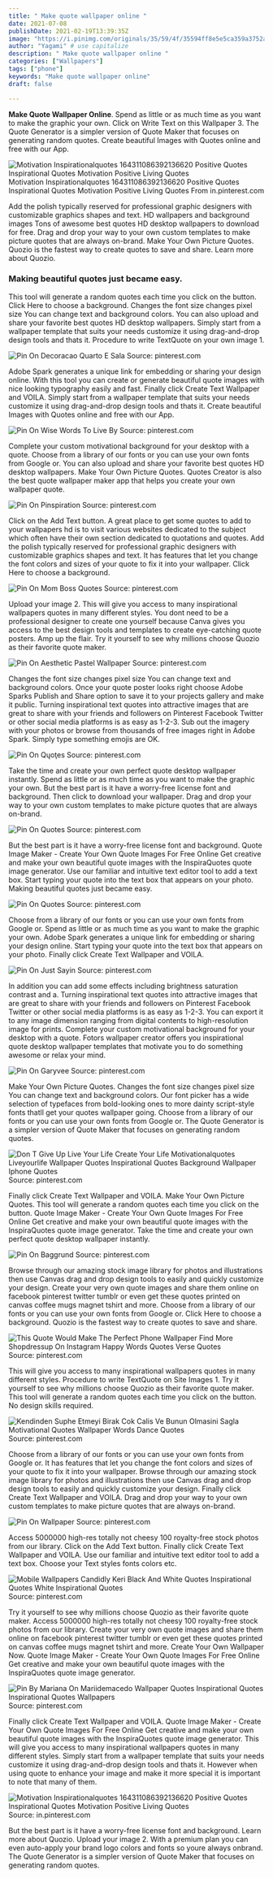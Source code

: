 ```yaml
---
title: " Make quote wallpaper online "
date: 2021-07-08
publishDate: 2021-02-19T13:39:35Z
image: "https://i.pinimg.com/originals/35/59/4f/35594ff8e5e5ca359a3752a07a7d0218.jpg"
author: "Yagami" # use capitalize
description: " Make quote wallpaper online "
categories: ["Wallpapers"]
tags: ["phone"]
keywords: "Make quote wallpaper online"
draft: false

---
```



**Make Quote Wallpaper Online**. Spend as little or as much time as you want to make the graphic your own. Click on Write Text on this Wallpaper 3. The Quote Generator is a simpler version of Quote Maker that focuses on generating random quotes. Create beautiful Images with Quotes online and free with our App.

![Motivation Inspirationalquotes 164311086392136620 Positive Quotes Inspirational Quotes Motivation Positive Living Quotes](https://i.pinimg.com/originals/35/59/4f/35594ff8e5e5ca359a3752a07a7d0218.jpg "Motivation Inspirationalquotes 164311086392136620 Positive Quotes Inspirational Quotes Motivation Positive Living Quotes")
Motivation Inspirationalquotes 164311086392136620 Positive Quotes Inspirational Quotes Motivation Positive Living Quotes From in.pinterest.com


Add the polish typically reserved for professional graphic designers with customizable graphics shapes and text. HD wallpapers and background images Tons of awesome best quotes HD desktop wallpapers to download for free. Drag and drop your way to your own custom templates to make picture quotes that are always on-brand. Make Your Own Picture Quotes. Quozio is the fastest way to create quotes to save and share. Learn more about Quozio.

### Making beautiful quotes just became easy.

This tool will generate a random quotes each time you click on the button. Click Here to choose a background. Changes the font size changes pixel size You can change text and background colors. You can also upload and share your favorite best quotes HD desktop wallpapers. Simply start from a wallpaper template that suits your needs customize it using drag-and-drop design tools and thats it. Procedure to write TextQuote on your own image 1.


![Pin On Decoracao Quarto E Sala](https://i.pinimg.com/originals/7d/2e/b3/7d2eb37bd0ce4ff68ded7c959abae879.png "Pin On Decoracao Quarto E Sala")
Source: pinterest.com

Adobe Spark generates a unique link for embedding or sharing your design online. With this tool you can create or generate beautiful quote images with nice looking typography easily and fast. Finally click Create Text Wallpaper and VOILA. Simply start from a wallpaper template that suits your needs customize it using drag-and-drop design tools and thats it. Create beautiful Images with Quotes online and free with our App.

![Pin On Wise Words To Live By](https://i.pinimg.com/originals/d2/27/54/d227542a6945365b289a0750d2eb3bbf.jpg "Pin On Wise Words To Live By")
Source: pinterest.com

Complete your custom motivational background for your desktop with a quote. Choose from a library of our fonts or you can use your own fonts from Google or. You can also upload and share your favorite best quotes HD desktop wallpapers. Make Your Own Picture Quotes. Quotes Creator is also the best quote wallpaper maker app that helps you create your own wallpaper quote.

![Pin On Pinspiration](https://i.pinimg.com/736x/c9/6d/68/c96d68f2ce3e6728612316871811ae05.jpg "Pin On Pinspiration")
Source: pinterest.com

Click on the Add Text button. A great place to get some quotes to add to your wallpapers hd is to visit various websites dedicated to the subject which often have their own section dedicated to quotations and quotes. Add the polish typically reserved for professional graphic designers with customizable graphics shapes and text. It has features that let you change the font colors and sizes of your quote to fix it into your wallpaper. Click Here to choose a background.

![Pin On Mom Boss Quotes](https://i.pinimg.com/originals/0a/ce/87/0ace877f7c3a9002120d25fe419ec380.jpg "Pin On Mom Boss Quotes")
Source: pinterest.com

Upload your image 2. This will give you access to many inspirational wallpapers quotes in many different styles. You dont need to be a professional designer to create one yourself because Canva gives you access to the best design tools and templates to create eye-catching quote posters. Amp up the flair. Try it yourself to see why millions choose Quozio as their favorite quote maker.

![Pin On Aesthetic Pastel Wallpaper](https://i.pinimg.com/736x/84/23/7d/84237dba75d3fa8aa14d3a025f4f07e8.jpg "Pin On Aesthetic Pastel Wallpaper")
Source: pinterest.com

Changes the font size changes pixel size You can change text and background colors. Once your quote poster looks right choose Adobe Sparks Publish and Share option to save it to your projects gallery and make it public. Turning inspirational text quotes into attractive images that are great to share with your friends and followers on Pinterest Facebook Twitter or other social media platforms is as easy as 1-2-3. Sub out the imagery with your photos or browse from thousands of free images right in Adobe Spark. Simply type something emojis are OK.

![Pin On Qųoţes](https://i.pinimg.com/originals/54/a5/bd/54a5bddadbebb068f4b536863c8bfb87.jpg "Pin On Qųoţes")
Source: pinterest.com

Take the time and create your own perfect quote desktop wallpaper instantly. Spend as little or as much time as you want to make the graphic your own. But the best part is it have a worry-free license font and background. Then click to download your wallpaper. Drag and drop your way to your own custom templates to make picture quotes that are always on-brand.

![Pin On Quotes](https://i.pinimg.com/originals/f9/79/b4/f979b40fe2988a82e300123d587274e8.png "Pin On Quotes")
Source: pinterest.com

But the best part is it have a worry-free license font and background. Quote Image Maker - Create Your Own Quote Images For Free Online Get creative and make your own beautiful quote images with the InspiraQuotes quote image generator. Use our familiar and intuitive text editor tool to add a text box. Start typing your quote into the text box that appears on your photo. Making beautiful quotes just became easy.

![Pin On Quotes](https://i.pinimg.com/originals/24/15/fd/2415fdff5e49a2eaf5dabe208a418c62.jpg "Pin On Quotes")
Source: pinterest.com

Choose from a library of our fonts or you can use your own fonts from Google or. Spend as little or as much time as you want to make the graphic your own. Adobe Spark generates a unique link for embedding or sharing your design online. Start typing your quote into the text box that appears on your photo. Finally click Create Text Wallpaper and VOILA.

![Pin On Just Sayin](https://i.pinimg.com/originals/7f/8d/17/7f8d1777729ad99a16b464693f0b1b26.png "Pin On Just Sayin")
Source: pinterest.com

In addition you can add some effects including brightness saturation contrast and a. Turning inspirational text quotes into attractive images that are great to share with your friends and followers on Pinterest Facebook Twitter or other social media platforms is as easy as 1-2-3. You can export it to any image dimension ranging from digital contents to high-resolution image for prints. Complete your custom motivational background for your desktop with a quote. Fotors wallpaper creator offers you inspirational quote desktop wallpaper templates that motivate you to do something awesome or relax your mind.

![Pin On Garyvee](https://i.pinimg.com/originals/44/24/3f/44243fdb40b015a77e1cf8579f7015a8.png "Pin On Garyvee")
Source: pinterest.com

Make Your Own Picture Quotes. Changes the font size changes pixel size You can change text and background colors. Our font picker has a wide selection of typefaces from bold-looking ones to more dainty script-style fonts thatll get your quotes wallpaper going. Choose from a library of our fonts or you can use your own fonts from Google or. The Quote Generator is a simpler version of Quote Maker that focuses on generating random quotes.

![Don T Give Up Live Your Life Create Your Life Motivationalquotes Liveyourlife Wallpaper Quotes Inspirational Quotes Background Wallpaper Iphone Quotes](https://i.pinimg.com/736x/d2/27/a2/d227a20644d78891008ed821f98358c8.jpg "Don T Give Up Live Your Life Create Your Life Motivationalquotes Liveyourlife Wallpaper Quotes Inspirational Quotes Background Wallpaper Iphone Quotes")
Source: pinterest.com

Finally click Create Text Wallpaper and VOILA. Make Your Own Picture Quotes. This tool will generate a random quotes each time you click on the button. Quote Image Maker - Create Your Own Quote Images For Free Online Get creative and make your own beautiful quote images with the InspiraQuotes quote image generator. Take the time and create your own perfect quote desktop wallpaper instantly.

![Pin On Baggrund](https://i.pinimg.com/originals/c2/9b/76/c29b7661b961d665c4bdc7603686d18f.jpg "Pin On Baggrund")
Source: pinterest.com

Browse through our amazing stock image library for photos and illustrations then use Canvas drag and drop design tools to easily and quickly customize your design. Create your very own quote images and share them online on facebook pinterest twitter tumblr or even get these quotes printed on canvas coffee mugs magnet tshirt and more. Choose from a library of our fonts or you can use your own fonts from Google or. Click Here to choose a background. Quozio is the fastest way to create quotes to save and share.

![This Quote Would Make The Perfect Phone Wallpaper Find More Shopdressup On Instagram Happy Words Quotes Verse Quotes](https://i.pinimg.com/originals/fe/67/84/fe6784a18f26f3032b67ec480e713a99.jpg "This Quote Would Make The Perfect Phone Wallpaper Find More Shopdressup On Instagram Happy Words Quotes Verse Quotes")
Source: pinterest.com

This will give you access to many inspirational wallpapers quotes in many different styles. Procedure to write TextQuote on Site Images 1. Try it yourself to see why millions choose Quozio as their favorite quote maker. This tool will generate a random quotes each time you click on the button. No design skills required.

![Kendinden Suphe Etmeyi Birak Cok Calis Ve Bunun Olmasini Sagla Motivational Quotes Wallpaper Words Dance Quotes](https://i.pinimg.com/originals/17/48/6f/17486f32a38dea6f37071a05173a9561.jpg "Kendinden Suphe Etmeyi Birak Cok Calis Ve Bunun Olmasini Sagla Motivational Quotes Wallpaper Words Dance Quotes")
Source: pinterest.com

Choose from a library of our fonts or you can use your own fonts from Google or. It has features that let you change the font colors and sizes of your quote to fix it into your wallpaper. Browse through our amazing stock image library for photos and illustrations then use Canvas drag and drop design tools to easily and quickly customize your design. Finally click Create Text Wallpaper and VOILA. Drag and drop your way to your own custom templates to make picture quotes that are always on-brand.

![Pin On Wallpaper](https://i.pinimg.com/736x/3a/bd/28/3abd2838b1af7614723f73392d1d7369.jpg "Pin On Wallpaper")
Source: pinterest.com

Access 5000000 high-res totally not cheesy 100 royalty-free stock photos from our library. Click on the Add Text button. Finally click Create Text Wallpaper and VOILA. Use our familiar and intuitive text editor tool to add a text box. Choose your Text styles fonts colors etc.

![Mobile Wallpapers Candidly Keri Black And White Quotes Inspirational Quotes White Inspirational Quotes](https://i.pinimg.com/originals/a6/44/da/a644dadb2384ad6f5ac9d3faddfd46d2.jpg "Mobile Wallpapers Candidly Keri Black And White Quotes Inspirational Quotes White Inspirational Quotes")
Source: pinterest.com

Try it yourself to see why millions choose Quozio as their favorite quote maker. Access 5000000 high-res totally not cheesy 100 royalty-free stock photos from our library. Create your very own quote images and share them online on facebook pinterest twitter tumblr or even get these quotes printed on canvas coffee mugs magnet tshirt and more. Create Your Own Wallpaper Now. Quote Image Maker - Create Your Own Quote Images For Free Online Get creative and make your own beautiful quote images with the InspiraQuotes quote image generator.

![Pin By Mariana On Mariidemacedo Wallpaper Quotes Inspirational Quotes Inspirational Quotes Wallpapers](https://i.pinimg.com/736x/02/fe/d6/02fed617a9ea00783706e2560e6ea7f4.jpg "Pin By Mariana On Mariidemacedo Wallpaper Quotes Inspirational Quotes Inspirational Quotes Wallpapers")
Source: pinterest.com

Finally click Create Text Wallpaper and VOILA. Quote Image Maker - Create Your Own Quote Images For Free Online Get creative and make your own beautiful quote images with the InspiraQuotes quote image generator. This will give you access to many inspirational wallpapers quotes in many different styles. Simply start from a wallpaper template that suits your needs customize it using drag-and-drop design tools and thats it. However when using quote to enhance your image and make it more special it is important to note that many of them.

![Motivation Inspirationalquotes 164311086392136620 Positive Quotes Inspirational Quotes Motivation Positive Living Quotes](https://i.pinimg.com/originals/35/59/4f/35594ff8e5e5ca359a3752a07a7d0218.jpg "Motivation Inspirationalquotes 164311086392136620 Positive Quotes Inspirational Quotes Motivation Positive Living Quotes")
Source: in.pinterest.com

But the best part is it have a worry-free license font and background. Learn more about Quozio. Upload your image 2. With a premium plan you can even auto-apply your brand logo colors and fonts so youre always onbrand. The Quote Generator is a simpler version of Quote Maker that focuses on generating random quotes.

